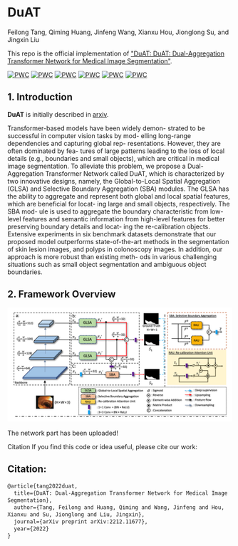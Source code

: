 # DuAT
Feilong Tang, Qiming Huang, Jinfeng Wang, Xianxu Hou, Jionglong Su, and Jingxin Liu

This repo is the official implementation of ["DuAT: DuAT: Dual-Aggregation Transformer Network for Medical Image Segmentation"](https://arxiv.org/abs/2212.11677). 



[![PWC](https://img.shields.io/endpoint.svg?url=https://paperswithcode.com/badge/duat-dual-aggregation-transformer-network-for/medical-image-segmentation-on-2018-data)](https://paperswithcode.com/sota/medical-image-segmentation-on-2018-data?p=duat-dual-aggregation-transformer-network-for)
[![PWC](https://img.shields.io/endpoint.svg?url=https://paperswithcode.com/badge/duat-dual-aggregation-transformer-network-for/medical-image-segmentation-on-cvc-clinicdb)](https://paperswithcode.com/sota/medical-image-segmentation-on-cvc-clinicdb?p=duat-dual-aggregation-transformer-network-for)
[![PWC](https://img.shields.io/endpoint.svg?url=https://paperswithcode.com/badge/duat-dual-aggregation-transformer-network-for/medical-image-segmentation-on-etis)](https://paperswithcode.com/sota/medical-image-segmentation-on-etis?p=duat-dual-aggregation-transformer-network-for)
[![PWC](https://img.shields.io/endpoint.svg?url=https://paperswithcode.com/badge/duat-dual-aggregation-transformer-network-for/lesion-segmentation-on-isic-2018)](https://paperswithcode.com/sota/lesion-segmentation-on-isic-2018?p=duat-dual-aggregation-transformer-network-for)
[![PWC](https://img.shields.io/endpoint.svg?url=https://paperswithcode.com/badge/duat-dual-aggregation-transformer-network-for/medical-image-segmentation-on-cvc-colondb)](https://paperswithcode.com/sota/medical-image-segmentation-on-cvc-colondb?p=duat-dual-aggregation-transformer-network-for)
[![PWC](https://img.shields.io/endpoint.svg?url=https://paperswithcode.com/badge/duat-dual-aggregation-transformer-network-for/medical-image-segmentation-on-kvasir-seg)](https://paperswithcode.com/sota/medical-image-segmentation-on-kvasir-seg?p=duat-dual-aggregation-transformer-network-for)


## 1. Introduction
**DuAT** is initially described in [arxiv](https://arxiv.org/pdf/2212.11677.pdf).

Transformer-based models have been widely demon- strated to be successful in computer vision tasks by mod- elling long-range dependencies and capturing global rep- resentations. However, they are often dominated by fea- tures of large patterns leading to the loss of local details (e.g., boundaries and small objects), which are critical in medical image segmentation. To alleviate this problem, we propose a Dual-Aggregation Transformer Network called DuAT, which is characterized by two innovative designs, namely, the Global-to-Local Spatial Aggregation (GLSA) and Selective Boundary Aggregation (SBA) modules. The GLSA has the ability to aggregate and represent both global and local spatial features, which are beneficial for locat- ing large and small objects, respectively. The SBA mod- ule is used to aggregate the boundary characteristic from low-level features and semantic information from high-level features for better preserving boundary details and locat- ing the re-calibration objects. Extensive experiments in six benchmark datasets demonstrate that our proposed model outperforms state-of-the-art methods in the segmentation of skin lesion images, and polyps in colonoscopy images. In addition, our approach is more robust than existing meth- ods in various challenging situations such as small object segmentation and ambiguous object boundaries.


## 2. Framework Overview
![](https://github.com/Barrett-python/DuAT/blob/main/Fig/fig1.png)


The network part has been uploaded!

Citation If you find this code or idea useful, please cite our work:


## Citation:
```
@article{tang2022duat,
  title={DuAT: Dual-Aggregation Transformer Network for Medical Image Segmentation},
  author={Tang, Feilong and Huang, Qiming and Wang, Jinfeng and Hou, Xianxu and Su, Jionglong and Liu, Jingxin},
  journal={arXiv preprint arXiv:2212.11677},
  year={2022}
}
```



